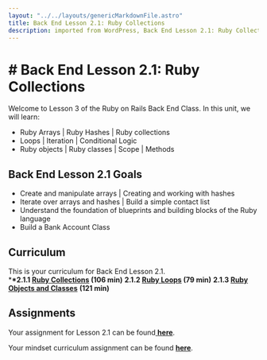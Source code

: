 ```yaml
---     
layout: "../../layouts/genericMarkdownFile.astro"     
title: Back End Lesson 2.1: Ruby Collections     
description: imported from WordPress, Back End Lesson 2.1: Ruby Collections     
---
```


# # Back End Lesson 2.1: Ruby Collections

Welcome to Lesson 3 of the Ruby on Rails Back End Class. In this unit, we will learn:

- Ruby Arrays | Ruby Hashes | Ruby collections
- Loops | Iteration | Conditional Logic
- Ruby objects | Ruby classes | Scope | Methods

## Back End Lesson 2.1 Goals

- Create and manipulate arrays | Creating and working with hashes
- Iterate over arrays and hashes | Build a simple contact list
- Understand the foundation of blueprints and building blocks of the Ruby language
- Build a Bank Account Class

## Curriculum

This is your curriculum for Back End Lesson 2.1.  
\***\*2.1.1 [Ruby Collections](https://teamtreehouse.com/library/ruby-collections) (106 min)**
**2.1.2 [Ruby Loops](https://teamtreehouse.com/library/ruby-loops) (79 min)**
**2.1.3 [Ruby Objects and Classes](https://teamtreehouse.com/library/ruby-objects-and-classes)** **(121 min)**

## Assignments

Your assignment for Lesson 2.1 can be found[ ](https://classroom.github.com/a/TEnB9osU)[**here**](https://github.com/Code-the-Dream-School/Backend-ruby-collections).

Your mindset curriculum assignment can be found **[here](https://learn.codethedream.org/mindset-curriculum-curiosity-to-learn/)**.
